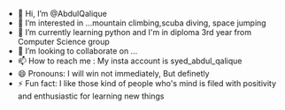 - 👋 Hi, I’m @AbdulQalique
- 👀 I’m interested in ...mountain climbing,scuba diving, space jumping
- 🌱 I’m currently learning python and I'm in diploma 3rd year from Computer Science group 
- 💞️ I’m looking to collaborate on ...
- 📫 How to reach me : My insta account is syed_abdul_qalique
- 😄 Pronouns: I will win not immediately, But definetly
- ⚡ Fun fact: I like those kind of people who's mind is filed with positivity and enthusiastic for learning new things

<!---
AbdulQalique/AbdulQalique is a ✨ special ✨ repository because its `README.md` (this file) appears on your GitHub profile.
You can click the Preview link to take a look at your changes.
--->

